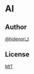 <!--- https://qiita.com/b4b4r07/items/c80d53db9a0fd59086ec -->
# AI

<!---
![Badge Status](https://ci-as-a-service)


OverviewOverviewOverview

## Description

DescriptionDescriptionDescription
DescriptionDescriptionDescription
DescriptionDescriptionDescription

***DEMO:***

![Demo](https://image-url.gif)

## Features

- Awesome function
- Awesome UI
- ...

For more information, see `awesome-tool --help`.

## Requirement

- Requirement
- Requirement
- Requirement

## Usage

1. Usage
2. Usage
3. Usage

## Installation

    $ git clone https://github.com/hidenori-t/snippet.git

## Anything Else

AnythingAnythingAnything
AnythingAnythingAnything
AnythingAnythingAnything
-->
## Author

[@hidenori_t](https://twitter.com/hidenori_t)

## License

[MIT](http://b4b4r07.mit-license.org)
